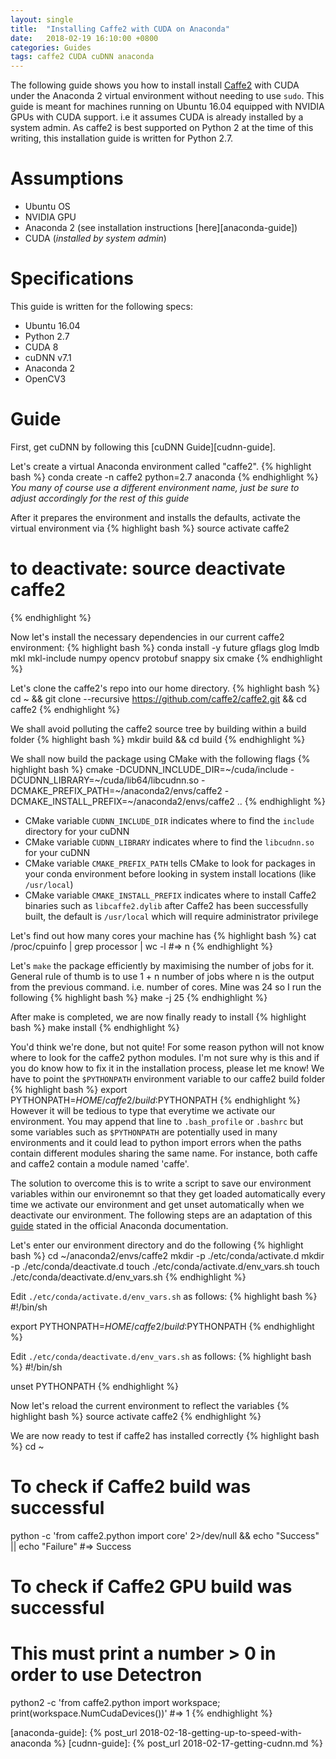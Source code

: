 ```yaml
---
layout: single
title:  "Installing Caffe2 with CUDA on Anaconda"
date:   2018-02-19 16:10:00 +0800
categories: Guides
tags: caffe2 CUDA cuDNN anaconda
---
```


The following guide shows you how to install install [Caffe2][caffe2] with CUDA
under the Anaconda 2 virtual environment without needing to use `sudo`. This
guide is meant for machines running on Ubuntu 16.04 equipped with NVIDIA GPUs
with CUDA support. i.e it assumes CUDA is already installed by a system admin.
As caffe2 is best supported on Python 2 at the time of this writing, this
installation guide is written for Python 2.7.

# Assumptions
* Ubuntu OS
* NVIDIA GPU
* Anaconda 2 (see installation instructions [here][anaconda-guide])
* CUDA (*installed by system admin*)

# Specifications
This guide is written for the following specs:
* Ubuntu 16.04
* Python 2.7
* CUDA 8
* cuDNN v7.1
* Anaconda 2
* OpenCV3

# Guide
First, get cuDNN by following this [cuDNN Guide][cudnn-guide].

Let's create a virtual Anaconda environment called "caffe2".
{% highlight bash %}
conda create -n caffe2 python=2.7 anaconda
{% endhighlight %}
*You many of course use a different environment name, just be sure to adjust
accordingly for the rest of this guide*

After it prepares the environment and installs the defaults, activate the
virtual environment via
{% highlight bash %}
source activate caffe2
# to deactivate: source deactivate caffe2
{% endhighlight %}

Now let's install the necessary dependencies in our current caffe2 environment:
{% highlight bash %}
conda install -y future gflags glog lmdb mkl mkl-include numpy opencv protobuf
snappy six cmake
{% endhighlight %}

Let's clone the caffe2's repo into our home directory.
{% highlight bash %}
cd ~ && git clone --recursive https://github.com/caffe2/caffe2.git && cd caffe2
{% endhighlight %}

We shall avoid polluting the caffe2 source tree by building within a build
folder
{% highlight bash %}
mkdir build && cd build
{% endhighlight %}

We shall now build the package using CMake with the following flags
{% highlight bash %}
cmake -DCUDNN_INCLUDE_DIR=~/cuda/include -DCUDNN_LIBRARY=~/cuda/lib64/libcudnn.so -DCMAKE_PREFIX_PATH=~/anaconda2/envs/caffe2 -DCMAKE_INSTALL_PREFIX=~/anaconda2/envs/caffe2 ..
{% endhighlight %}
* CMake variable  `CUDNN_INCLUDE_DIR` indicates where to find the `include` directory for your
cuDNN
* CMake variable  `CUDNN_LIBRARY` indicates where to find the `libcudnn.so` for your cuDNN
* CMake variable  `CMAKE_PREFIX_PATH` tells CMake to look for packages in your conda environment
before looking in system install locations (like `/usr/local`)
* CMake variable  `CMAKE_INSTALL_PREFIX` indicates where to install Caffe2 binaries such as
`libcaffe2.dylib` after Caffe2 has been successfully built, the default is
`/usr/local` which will require administrator privilege

Let's find out how many cores your machine has
{% highlight bash %}
cat /proc/cpuinfo | grep processor | wc -l
#=> n
{% endhighlight %}

Let's `make` the package efficiently by maximising the number of jobs for it.
General rule of thumb is to use 1 + n number of jobs where n is the output from
the previous command. i.e. number of cores. Mine was 24 so I run the following
{% highlight bash %}
make -j 25
{% endhighlight %}

After make is completed, we are now finally ready to install
{% highlight bash %}
make install
{% endhighlight %}

You'd think we're done, but not quite! For some reason python will not know
where to look for the caffe2 python modules. I'm not sure why is this and if you
do know how to fix it in the installation process, please let me know! We have
to point the `$PYTHONPATH` environment variable to our caffe2 build folder
{% highlight bash %}
export PYTHONPATH=$HOME/caffe2/build:$PYTHONPATH
{% endhighlight %}
However it will be tedious to type that everytime we activate our environment.
You may append that line to `.bash_profile` or `.bashrc` but some variables
such as `$PYTHONPATH` are potentially used in many environments and it could
lead to python import errors when the paths contain different modules sharing
the same name. For instance, both caffe and caffe2 contain a module named
'caffe'.

The solution to overcome this is to write a script to save our environment
variables within our environemnt so that they get loaded automatically every
time we activate our environment and get unset automatically when we deactivate
our environment. The following steps are an adaptation of this
[guide](https://conda.io/docs/user-guide/tasks/manage-environments.html#macos-and-linux)
stated in the official Anaconda documentation.

Let's enter our environment directory and do the following
{% highlight bash %}
cd ~/anaconda2/envs/caffe2
mkdir -p ./etc/conda/activate.d
mkdir -p ./etc/conda/deactivate.d
touch ./etc/conda/activate.d/env_vars.sh
touch ./etc/conda/deactivate.d/env_vars.sh
{% endhighlight %}

Edit `./etc/conda/activate.d/env_vars.sh` as follows:
{% highlight bash %}
#!/bin/sh

export PYTHONPATH=$HOME/caffe2/build:$PYTHONPATH
{% endhighlight %}

Edit `./etc/conda/deactivate.d/env_vars.sh` as follows:
{% highlight bash %}
#!/bin/sh

unset PYTHONPATH
{% endhighlight %}

Now let's reload the current environment to reflect the variables
{% highlight bash %}
source activate caffe2
{% endhighlight %}

We are now ready to test if caffe2 has installed correctly
{% highlight bash %}
cd ~
# To check if Caffe2 build was successful
python -c 'from caffe2.python import core' 2>/dev/null && echo "Success" || echo "Failure"
#=> Success

# To check if Caffe2 GPU build was successful
# This must print a number > 0 in order to use Detectron
python2 -c 'from caffe2.python import workspace; print(workspace.NumCudaDevices())'
#=> 1
{% endhighlight %}

[caffe2]: https://github.com/caffe2/caffe2
[anaconda-guide]: {% post_url 2018-02-18-getting-up-to-speed-with-anaconda %}
[cudnn-guide]: {% post_url 2018-02-17-getting-cudnn.md %}